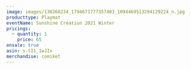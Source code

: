 ```yaml
---
image: images/130268234_1794671777357403_1094469513294129224_n.jpg
producttype: Playmat
eventName: Sunshine Creation 2021 Winter
pricings:
  - quantity: 1
    price: 65
onsale: true
asin: s-tI1_1wJIx
merchandise: comiket
---
```

